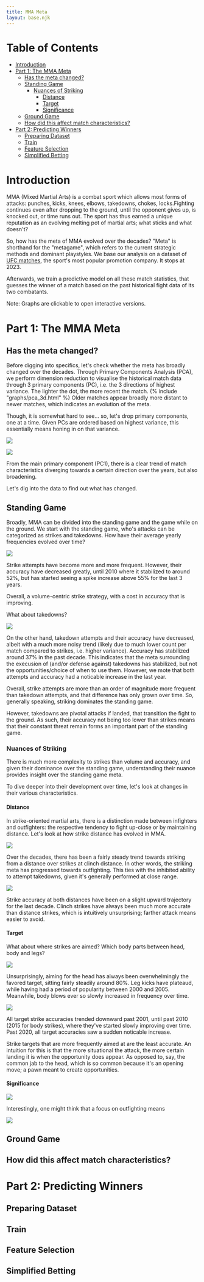 ```yaml
---
title: MMA Meta
layout: base.njk
---
```

# Table of Contents
- [Introduction](#introduction)
- [Part 1: The MMA Meta](#part-1-the-mma-meta)
  - [Has the meta changed?](#has-the-meta-changed)
  - [Standing Game](#standing-game)
    - [Nuances of Striking](#nuances-of-striking)
      - [Distance](#distance)
      - [Target](#target)
      - [Significance](#significance)
  - [Ground Game](#ground-game)
  - [How did this affect match characteristics?](#how-did-this-affect-match-characteristics)
- [Part 2: Predicting Winners](#part-2-predicting-winners)
  - [Preparing Dataset](#preparing-dataset)
  - [Train](#train)
  - [Feature Selection](#feature-selection)
  - [Simplified Betting](#simplified-betting)


# Introduction
MMA (Mixed Martial Arts) is a combat sport which allows most forms of attacks: punches, kicks, knees, elbows, takedowns, chokes, locks.Fighting continues even after dropping to the ground, until the opponent gives up, is knocked out, or time runs out. The sport has thus earned a unique reputation as an evolving melting pot of martial arts; what sticks and what doesn't? 

So, how has the meta of MMA evolved over the decades? "Meta" is shorthand for the "metagame", which refers to the current strategic methods and dominant playstyles. We base our analysis on a dataset of [UFC matches](https://www.kaggle.com/datasets/danmcinerney/mma-differentials-and-elo), the sport's most popular promotion company. It stops at 2023.

Afterwards, we train a predictive model on all these match statistics, that guesses the winner of a match based on the past historical fight data of its two combatants.

Note: Graphs are clickable to open interactive versions.

# Part 1: The MMA Meta

## Has the meta changed?
Before digging into specifics, let's check whether the meta has broadly changed over the decades. Through Primary Components Analysis (PCA), we perform dimension reduction to visualise the historical match data through 3 primary components (PC), i.e. the 3 directions of highest variance. The lighter the dot, the more recent the match.
{% include "graphs/pca_3d.html" %}
Older matches appear broadly more distant to newer matches, which indicates an evolution of the meta. 

Though, it is somewhat hard to see... so, let's drop primary components, one at a time. Given PCs are ordered based on highest variance, this essentially means honing in on that variance.  

<a href="#" onclick="window.open('/graphs/pca_2d.html', 'newwindow'); return false;"><img src="/imgs/pca_2d.png"></a>

<a href="#" onclick="window.open('/graphs/pca_1d.html', 'newwindow'); return false;"><img src="/imgs/pca_1d.png"></a>

From the main primary component (PC1), there is a clear trend of match characteristics diverging towards a certain direction over the years, but also broadening. 

Let's dig into the data to find out what has changed.

## Standing Game
Broadly, MMA can be divided into the standing game and the game while on the ground. We start with the standing game, who's attacks can be categorized as strikes and takedowns. How have their average yearly frequencies evolved over time?

<a href="#" onclick="window.open('/graphs/strikes_per_min_over_time.html', 'newwindow'); return false;"><img src="/imgs/strikes_per_min_over_time.png"></a>

Strike attempts have become more and more frequent. However, their accuracy have decreased greatly, until 2010 where it stabilized to around 52%, but has started seeing a spike increase above 55% for the last 3 years. 

Overall, a volume-centric strike strategy, with a cost in accuracy that is improving. 

What about takedowns?

<a href="#" onclick="window.open('/graphs/tkd_per_min_over_time.html', 'newwindow'); return false;"><img src="/imgs/tkd_per_min_over_time.png"></a>

On the other hand, takedown attempts and their accuracy have decreased, albeit with a much more noisy trend (likely due to much lower count per match compared to strikes, i.e. higher variance). Accuracy has stabilized around 37% in the past decade. This indicates that the meta surrounding the execusion of (and/or defense against) takedowns has stabilized, but not the opportunities/choice of when to use them. However, we mote that both attempts and accuracy had a noticable increase in the last year. 

Overall, strike attempts are more than an order of magnitude more frequent than takedown attempts, and that difference has only grown over time. So, generally speaking, striking dominates the standing game. 

However, takedowns are pivotal attacks if landed, that transition the fight to the ground. As such, their accuracy not being too lower than strikes means that their constant threat remain forms an important part of the standing game.

### Nuances of Striking
There is much more complexity to strikes than volume and accuracy, and given their dominance over the standing game, understanding their nuance provides insight over the standing game meta.

To dive deeper into their development over time, let's look at changes in their various characteristics.

#### Distance
In strike-oriented martial arts, there is a distinction made between infighters and outfighters: the respective tendency to fight up-close or by maintaining distance. Let's look at how strike distance has evolved in MMA. 

<a href="#" onclick="window.open('/graphs/proportions_strike_distance_over_time.html', 'newwindow'); return false;"><img src="/imgs/proportions_strike_distance_over_time.png"></a>

Over the decades, there has been a fairly steady trend towards striking from a distance over strikes at clinch distance. In other words, the striking meta has progressed towards outfighting. This ties with the inhibited ability to attempt takedowns, given it's generally performed at close range.

<a href="#" onclick="window.open('/graphs/strike_acc_by_distance_over_time.html', 'newwindow'); return false;"><img src="/imgs/strike_acc_by_distance_over_time.png"></a>

Strike accuracy at both distances have been on a slight upward trajectory for the last decade. Clinch strikes have always been much more accurate than distance strikes, which is intuitively unsurprising; farther attack means easier to avoid.

#### Target
What about where strikes are aimed? Which body parts between head, body and legs?

<a href="#" onclick="window.open('/graphs/proportions_strike_target_over_time.html', 'newwindow'); return false;"><img src="/imgs/proportions_strike_target_over_time.png"></a>

Unsurprisingly, aiming for the head has always been overwhelmingly the favored target, sitting fairly steadily around 80%. Leg kicks have plateaud, while having had a period of popularity between 2000 and 2005. Meanwhile, body blows ever so slowly increased in frequency over time.

<a href="#" onclick="window.open('/graphs/strike_acc_by_target_over_time.html', 'newwindow'); return false;"><img src="/imgs/strike_acc_by_target_over_time.png"></a>

All target strike accuracies trended downward past 2001, until past 2010 (2015 for body strikes), where they've started slowly improving over time. Past 2020, all target accuracies saw a sudden noticable increase.

Strike targets that are more frequently aimed at are the least accurate. An intuition for this is that the more situational the attack, the more certain landing it is when the opportunity does appear. As opposed to, say, the common jab to the head, which is so common because it's an opening move; a pawn meant to create opportunities.


#### Significance

<a href="#" onclick="window.open('/graphs/proportions_strike_sig_over_time.html', 'newwindow'); return false;"><img src="/imgs/proportions_strike_sig_over_time.png"></a>

Interestingly, one might think that a focus on outfighting means 

<a href="#" onclick="window.open('/graphs/strike_acc_by_sig_over_time.html', 'newwindow'); return false;"><img src="/imgs/strike_acc_by_sig_over_time.png"></a>

<!-- Plotly figure embed here -->

## Ground Game
<!-- Plotly figure embed here -->

## How did this affect match characteristics?

<!-- Plotly figure embed here -->

# Part 2: Predicting Winners

## Preparing Dataset

<!-- Plotly figure embed here -->

## Train

<!-- Plotly figure embed here -->

## Feature Selection

<!-- Plotly figure embed here -->

## Simplified Betting
